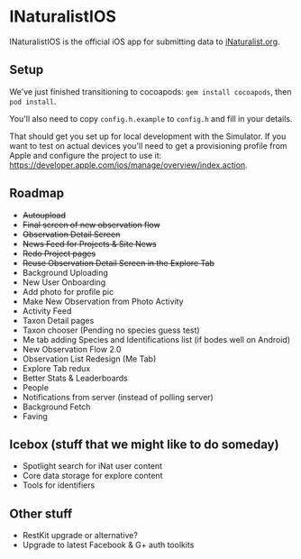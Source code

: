 INaturalistIOS
==============

INaturalistIOS is the official iOS app for submitting data to [iNaturalist.org](http://www.inaturalist.org).

Setup
-----

We've just finished transitioning to cocoapods: `gem install cocoapods`, then `pod install`.

You'll also need to copy `config.h.example` to `config.h` and fill in your details.

That should get you set up for local development with the Simulator. If you want to test on actual devices you'll need to get a provisioning profile from Apple and configure the project to use it: https://developer.apple.com/ios/manage/overview/index.action.

Roadmap
-----

- ~~Autoupload~~
- ~~Final screen of new observation flow~~
- ~~Observation Detail Screen~~
- ~~News Feed for Projects & Site News~~
- ~~Redo Project pages~~
- ~~Reuse Observation Detail Screen in the Explore Tab~~
- Background Uploading
- New User Onboarding
- Add photo for profile pic
- Make New Observation from Photo Activity
- Activity Feed
- Taxon Detail pages
- Taxon chooser (Pending no species guess test)
- Me tab adding Species and Identifications list (if bodes well on Android) 
- New Observation Flow 2.0
- Observation List Redesign (Me Tab)
- Explore Tab redux
- Better Stats & Leaderboards
- People
- Notifications from server (instead of polling server)
- Background Fetch
- Faving

Icebox (stuff that we might like to do someday)
-----
- Spotlight search for iNat user content
- Core data storage for explore content
- Tools for identifiers

Other stuff
-----
- RestKit upgrade or alternative?
- Upgrade to latest Facebook & G+ auth toolkits
